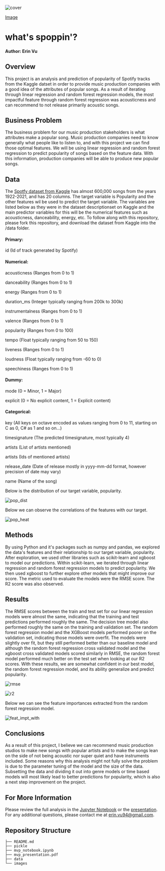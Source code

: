 ![cover](./images/spotify_cover.jpg)

[Image](https://www.edmsauce.com/wp-content/uploads/2017/01/6360041936368655181636978495_shutterstock_200035424.jpg)

# what's spoppin'?

#### Author: Erin Vu

## Overview

This project is an analysis and prediction of popularity of Spotify tracks from the Kaggle datset in order to provide music production companies with a good idea of the attributes of popular songs. As a result of iterating through linear regression and random forest regression models, the most impactful feature through random forest regression was acousticness and can recommend to not release primarily acoustic songs.

## Business Problem 

The business problem for our music production stakeholders is what attributes make a popular song. Music production companies need to know generally what people like to listen to, and with this project we can find those optimal features. We will be using linear regression and random forest regression to predict popularity of songs based on the feature data. With this information, production companies will be able to produce new popular songs.

## Data 

The [Spotfy dataset from Kaggle](https://www.kaggle.com/yamaerenay/spotify-dataset-19212020-160k-tracks) has almost 600,000 songs from the years 1922-2021, and has 20 columns. The target variable is Popularity and the other features wil be used to predict the target variable. The variables are listed below as they were in the dataset descriptionset on Kaggle and the main predictor variables for this will be the numerical features such as acousticness, danceability, energy, etc. To follow along with this repository, please fork this repository, and download the dataset from Kaggle into the /data folder.

#### Primary:

id (Id of track generated by Spotify)

#### Numerical:

acousticness (Ranges from 0 to 1)

danceability (Ranges from 0 to 1)

energy (Ranges from 0 to 1)

duration_ms (Integer typically ranging from 200k to 300k)

instrumentalness (Ranges from 0 to 1)

valence (Ranges from 0 to 1)

popularity (Ranges from 0 to 100)

tempo (Float typically ranging from 50 to 150)

liveness (Ranges from 0 to 1)

loudness (Float typically ranging from -60 to 0)

speechiness (Ranges from 0 to 1)

#### Dummy:

mode (0 = Minor, 1 = Major)

explicit (0 = No explicit content, 1 = Explicit content)

#### Categorical:

key (All keys on octave encoded as values ranging from 0 to 11, starting on C as 0, C# as 1 and so on…)

timesignature (The predicted timesignature, most typically 4)

artists (List of artists mentioned)

artists (Ids of mentioned artists)

release_date (Date of release mostly in yyyy-mm-dd format, however precision of date may vary)

name (Name of the song)

Below is the distribution of our target variable, popularity.

![pop_dist](./images/pop_dist.png)


Below we can observe the correlations of the features with our target.


![pop_heat](./images/heatmap.png)


## Methods

By using Python and it's packages such as numpy and pandas, we explored the data's features and their relationship to our target variable, popularity. After exploration, we used other libraries such as scikit-learn and xgboost to model our predictions. Within scikit-learn, we iterated through linear regression and random forest regression models to predict popularity. We then used xgboost to further explore other models that might improve our score. The metric used to evaluate the models were the RMSE score. The R2 score was also observed.

## Results

The RMSE scores between the train and test set for our linear regression models were almost the same, indicating that the training and test predictions performed roughly the same. The decision tree model also performed roughly the same on the training and validation set. The random forest regression model and the XGBoost models performed poorer on the validation set, indicating those models were overfit. The models were slightly over fit, but they still performed better than our baseline model and although the random forest regression cross validated model and the xgboost cross validated models scored similarly in RMSE, the random forest model performed much better on the test set when looking at our R2 scores. With these results, we are somewhat confident in our best model, the random forest regression model, and its ability generalize and predict popularity.

![rmse](./images/rmse_scores.png)


![r2](./images/r2_scores.png)

Below we can see the feature importances extracted from the random forest regression model.

![feat_impt_with](./images/ft_impt_with_artists.png)


## Conclusions

As a result of this project, I believe we can recommend music production studios to make new songs with popular artists and to make the songs lean on the side of not being acoustic nor super quiet and have instruments included. Some reasons why this analysis might not fully solve the problem is due to the parameter tuning of the model and the size of the data. Subsetting the data and dividing it out into genre models or time based models will most likely lead to better predictions for popularity, which is also a next step improvement on the project. 

## For More Information

Please review the full analysis in the [Jupyter Notebook](https://github.com/ekvu/whats_spoppin/blob/main/mvp_notebook.ipynb) or the [presentation](https://github.com/ekvu/whats_spoppin/blob/main/mvp_presentation.pdf). For any additional questions, please contact me at erin.vu94@gmail.com.

## Repository Structure

```
├── README.md                         
├── pickle
├── mvp_notebook.ipynb
├── mvp_presentation.pdf        
├── data                                
└── images                             
```
